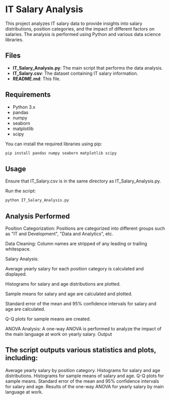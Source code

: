 # IT Salary Analysis

This project analyzes IT salary data to provide insights into salary distributions, position categories, and the impact of different factors on salaries. The analysis is performed using Python and various data science libraries.

## Files

- **IT_Salary_Analysis.py**: The main script that performs the data analysis.
- **IT_Salary.csv**: The dataset containing IT salary information.
- **README.md**: This file.

## Requirements

- Python 3.x
- pandas
- numpy
- seaborn
- matplotlib
- scipy

You can install the required libraries using pip:

```bash
pip install pandas numpy seaborn matplotlib scipy
```

## Usage
Ensure that IT_Salary.csv is in the same directory as IT_Salary_Analysis.py.

Run the script:

```bash
python IT_Salary_Analysis.py
```

## Analysis Performed

Position Categorization: Positions are categorized into different groups such as "IT and Development", "Data and Analytics", etc.

Data Cleaning: Column names are stripped of any leading or trailing whitespace.

Salary Analysis:

Average yearly salary for each position category is calculated and displayed.

Histograms for salary and age distributions are plotted.

Sample means for salary and age are calculated and plotted.

Standard error of the mean and 95% confidence intervals for salary and age are calculated.

Q-Q plots for sample means are created.

ANOVA Analysis: A one-way ANOVA is performed to analyze the impact of the main language at work on yearly salary.
Output

## The script outputs various statistics and plots, including:

Average yearly salary by position category.
Histograms for salary and age distributions.
Histograms for sample means of salary and age.
Q-Q plots for sample means.
Standard error of the mean and 95% confidence intervals for salary and age.
Results of the one-way ANOVA for yearly salary by main language at work.
